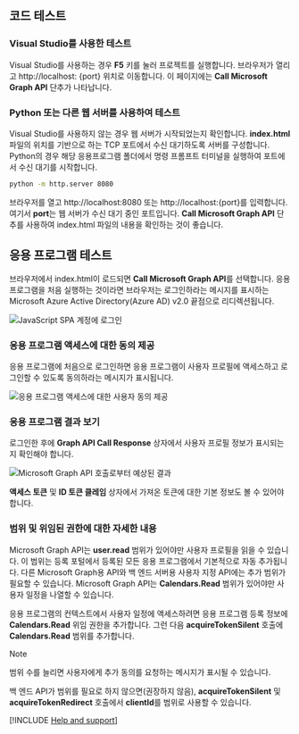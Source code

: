 ## <a name="test-your-code"></a>코드 테스트

### <a name="test-with-visual-studio"></a>Visual Studio를 사용한 테스트
Visual Studio를 사용하는 경우 **F5** 키를 눌러 프로젝트를 실행합니다. 브라우저가 열리고 http://<span></span>localhost: {port} 위치로 이동합니다. 이 페이지에는 **Call Microsoft Graph API** 단추가 나타납니다.

<p/><!-- --> 

### <a name="test-with-python-or-other-web-server"></a>Python 또는 다른 웹 서버를 사용하여 테스트
Visual Studio를 사용하지 않는 경우 웹 서버가 시작되었는지 확인합니다. **index.html** 파일의 위치를 기반으로 하는 TCP 포트에서 수신 대기하도록 서버를 구성합니다. Python의 경우 해당 응용프로그램 폴더에서 명령 프롬프트 터미널을 실행하여 포트에서 수신 대기를 시작합니다.
 
```bash
python -m http.server 8080
```
브라우저를 열고 http://<span></span>localhost:8080 또는 http://<span></span>localhost:{port}를 입력합니다. 여기서 **port**는 웹 서버가 수신 대기 중인 포트입니다. **Call Microsoft Graph API** 단추를 사용하여 index.html 파일의 내용을 확인하는 것이 좋습니다.

## <a name="test-your-application"></a>응용 프로그램 테스트

브라우저에서 index.html이 로드되면 **Call Microsoft Graph API**를 선택합니다. 응용프로그램을 처음 실행하는 것이라면 브라우저는 로그인하라는 메시지를 표시하는 Microsoft Azure Active Directory(Azure AD) v2.0 끝점으로 리디렉션됩니다.
 
![JavaScript SPA 계정에 로그인](media/active-directory-develop-guidedsetup-javascriptspa-test/javascriptspascreenshot1.png)


### <a name="provide-consent-for-application-access"></a>응용 프로그램 액세스에 대한 동의 제공

응용 프로그램에 처음으로 로그인하면 응용 프로그램이 사용자 프로필에 액세스하고 로그인할 수 있도록 동의하라는 메시지가 표시됩니다.

![응용 프로그램 액세스에 대한 사용자 동의 제공](media/active-directory-develop-guidedsetup-javascriptspa-test/javascriptspaconsent.png)

### <a name="view-application-results"></a>응용 프로그램 결과 보기
로그인한 후에 **Graph API Call Response** 상자에서 사용자 프로필 정보가 표시되는지 확인해야 합니다.
 
![Microsoft Graph API 호출로부터 예상된 결과](media/active-directory-develop-guidedsetup-javascriptspa-test/javascriptsparesults.png)

**액세스 토큰** 및 **ID 토큰 클레임** 상자에서 가져온 토큰에 대한 기본 정보도 볼 수 있어야 합니다.

<!--start-collapse-->
### <a name="more-information-about-scopes-and-delegated-permissions"></a>범위 및 위임된 권한에 대한 자세한 내용

Microsoft Graph API는 **user.read** 범위가 있어야만 사용자 프로필을 읽을 수 있습니다. 이 범위는 등록 포털에서 등록된 모든 응용 프로그램에서 기본적으로 자동 추가됩니다. 다른 Microsoft Graph용 API와 백 엔드 서버용 사용자 지정 API에는 추가 범위가 필요할 수 있습니다. Microsoft Graph API는 **Calendars.Read** 범위가 있어야만 사용자 일정을 나열할 수 있습니다.

응용 프로그램의 컨텍스트에서 사용자 일정에 액세스하려면 응용 프로그램 등록 정보에 **Calendars.Read** 위임 권한을 추가합니다. 그런 다음 **acquireTokenSilent** 호출에 **Calendars.Read** 범위를 추가합니다. 

>[!NOTE]
>범위 수를 늘리면 사용자에게 추가 동의를 요청하는 메시지가 표시될 수 있습니다.

백 엔드 API가 범위를 필요로 하지 않으면(권장하지 않음), **acquireTokenSilent** 및 **acquireTokenRedirect** 호출에서 **clientId**를 범위로 사용할 수 있습니다.

<!--end-collapse-->

[!INCLUDE [Help and support](./active-directory-develop-help-support-include.md)]
